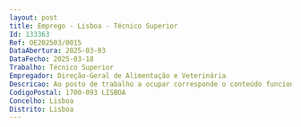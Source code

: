 ```yaml
--- 
layout: post
title: Emprego - Lisboa - Técnico Superior
Id: 133363
Ref: OE202503/0015
DataAbertura: 2025-03-03
DataFecho: 2025-03-18
Trabalho: Técnico Superior
Empregador: Direção-Geral de Alimentação e Veterinária
Descricao: Ao posto de trabalho a ocupar corresponde o conteúdo funcional no anexo referido no n.º 2 do artigo 88º da LTFP, na carreira e categoria de Técnico Superior, com a especificidade da área de atuação enunciadas na descrição do procedimento no ponto 6 da descrição do procedimento, para posto de trabalho na Direção Geral de Alimentação e Veterinária, nomeadamente, funções a desempenhar • Preparar as propostas de orçamento da DGAV e respetivas alterações, bem como todos os elementos necessários à gestão previsional  • Promover e assegurar todos os procedimentos inerentes à liquidação das despesas e à eficaz cobrança das receitas  • Assegurar a correta escrituração dos movimentos contabilísticos – da despesa e da receita  • Elaborar a conta de gerência e o relatório anual sobre a gestão elaborada  • Registo em Gerfip do processamento dos vencimentos  • Lançamento do Pedido de Libertação de Créditos  • Emissão dos meios de pagamento  • Transferências nacionais e internacionais na plataforma Homebanking  • Controlo e registo da receita mensal – verificação programa de faturação, e os registos na Gestão de Recursos Financeiros em modo partilhado (Gerfip)  • Reporte dos Fundos Disponíveis  • Controlo das Garantias bancárias •Controlo das transferências para os Municípios e Associações de Produtores • Acompanhamento da integração de aplicações informáticas com o programa de faturação Primavera.
CodigoPostal: 1700-093 LISBOA
Concelho: Lisboa
Distrito: Lisboa
--- 
```

